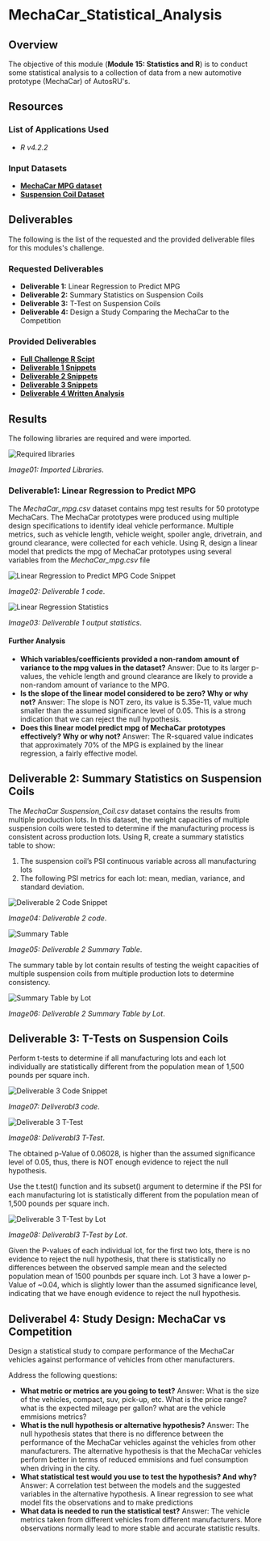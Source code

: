 # MechaCar_Statistical_Analysis

## Overview

The objective of this module (**Module 15: Statistics and R**) is to conduct some statistical analysis to a collection of data from a new automotive prototype (MechaCar) of AutosRU's.

## Resources

### List of Applications Used

- _R v4.2.2_

### Input Datasets

- **[MechaCar MPG dataset](./Data/MechaCar_mpg.csv)**
- **[Suspension Coil Dataset](./Data/Suspension_Coil.csv)**

## Deliverables

The following is the list of the requested and the provided deliverable files for this modules's challenge.

### Requested Deliverables

- **Deliverable 1:** Linear Regression to Predict MPG
- **Deliverable 2:** Summary Statistics on Suspension Coils
- **Deliverable 3:** T-Test on Suspension Coils
- **Deliverable 4:** Design a Study Comparing the MechaCar to the Competition

### Provided Deliverables

- **[Full Challenge R Scipt](MechaCarChallenge.R)**
- **[Deliverable 1 Snippets](./Output/Deliverable1/)**
- **[Deliverable 2 Snippets](./Output/Deliverable2/)**
- **[Deliverable 3 Snippets](./Output/Deliverable3/)**
- **[Deliverable 4 Written Analysis](./README.md)**

## Results

The following libraries are required and were imported.

![Required libraries](./Output/Code_Libraries.png)

_Image01: Imported Libraries_.

### Deliverable1: Linear Regression to Predict MPG

The _MechaCar_mpg.csv_ dataset contains mpg test results for 50 prototype MechaCars. The MechaCar prototypes were produced using multiple design specifications to identify ideal vehicle performance. Multiple metrics, such as vehicle length, vehicle weight, spoiler angle, drivetrain, and ground clearance, were collected for each vehicle. Using R, design a linear model that predicts the mpg of MechaCar prototypes using several variables from the _MechaCar_mpg.csv_ file

![Linear Regression to Predict MPG Code Snippet](./Output/Deliverable1/Code_Deliverable1.png)

_Image02: Deliverable 1 code_.

![Linear Regression Statistics](./Output/Deliverable1/Deliverable1.png)

_Image03: Deliverable 1 output statistics_.

#### Further Analysis

- **Which variables/coefficients provided a non-random amount of variance to the mpg values in the dataset?**
  Answer: Due to its larger p-values, the vehicle length and ground clearance are likely to provide a non-random amount of variance to the MPG.
- **Is the slope of the linear model considered to be zero? Why or why not?**
  Answer: The slope is NOT zero, its value is 5.35e-11, value much smaller than the assumed significance level of 0.05. This is a strong indication that we can reject the null hypothesis.
- **Does this linear model predict mpg of MechaCar prototypes effectively? Why or why not?**
  Answer: The R-squared value indicates that approximately 70% of the MPG is explained by the linear regression, a fairly effective model.

## Deliverable 2: Summary Statistics on Suspension Coils

The _MechaCar Suspension_Coil.csv_ dataset contains the results from multiple production lots. In this dataset, the weight capacities of multiple suspension coils were tested to determine if the manufacturing process is consistent across production lots. Using R, create a summary statistics table to show:

1. The suspension coil’s PSI continuous variable across all manufacturing lots
2. The following PSI metrics for each lot: mean, median, variance, and standard deviation.

![Deliverable 2 Code Snippet](./Output/Deliverable2/Code_Deliverable2.png)

_Image04: Deliverable 2 code_.

![Summary Table](./Output/Deliverable2/Deliverable2a.png)

_Image05: Deliverable 2 Summary Table_.

The summary table by lot contain results of testing the weight capacities of multiple suspension coils from multiple production lots to determine consistency.

![Summary Table by Lot](./Output/Deliverable2/Deliverable2b.png)

_Image06: Deliverable 2 Summary Table by Lot_.

## Deliverable 3: T-Tests on Suspension Coils

Perform t-tests to determine if all manufacturing lots and each lot individually are statistically different from the population mean of 1,500 pounds per square inch.

![Deliverable 3 Code Snippet](./Output/Deliverable3/Code_Deliverable3.png)

_Image07: Deliverabl3 code_.

![Deliverable 3 T-Test](./Output/Deliverable3/Deliverable3a.png)

_Image08: Deliverabl3 T-Test_.

The obtained p-Value of 0.06028, is higher than the assumed significance level of 0.05, thus, there is NOT enough evidence to reject the null hypothesis.

Use the t.test() function and its subset() argument to determine if the PSI for each manufacturing lot is statistically different from the population mean of 1,500 pounds per square inch.

![Deliverable 3 T-Test by Lot](./Output/Deliverable3/Deliverable3b.png)

_Image08: Deliverabl3 T-Test by Lot_.

Given the P-values of each individual lot, for the first two lots, there is no evidence to reject the null hypothesis, that there is statistically no differences between the observed sample mean and the selected population mean of 1500 pounbds per square inch.
Lot 3 have a lower p-Value of ~0.04, which is slightly lower than the assumed significance level, indicating that we have enough evidence to reject the null hypothesis.

## Deliverabel 4: Study Design: MechaCar vs Competition

Design a statistical study to compare performance of the MechaCar vehicles against performance of vehicles from other manufacturers.

Address the following questions:

- **What metric or metrics are you going to test?**
  Answer: What is the size of the vehicles, compact, suv, pick-up, etc. What is the price range? what is the expected mileage per gallon? what are the vehicle emmisions metrics?
- **What is the null hypothesis or alternative hypothesis?**
  Answer: The null hypothesis states that there is no difference between the performance of the MechaCar vehicles against the vehicles from other manufacturers. The alternative hypothesis is that the MechaCar vehicles perform better in terms of reduced emmisions and fuel consumption when driving in the city.
- **What statistical test would you use to test the hypothesis? And why?**
  Answer: A correlation test between the models and the suggested variables in the alternative hypothesis. A linear regression to see what model fits the observations and to make predictions
- **What data is needed to run the statistical test?**
  Answer: The vehicle metrics taken from different vehicles from different manufacturers. More observations normally lead to more stable and accurate statistic results.
